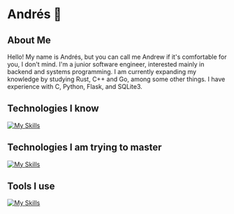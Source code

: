 # Andrés 👋
<!-- ## 🗡️ About Me -->
## About Me
Hello! My name is Andrés, but you can call me Andrew if it's comfortable for you, I don't mind. I'm a junior software engineer, interested mainly in backend and systems programming. I am currently expanding my knowledge by studying Rust, C++ and Go, among some other things. I have experience with C, Python, Flask, and SQLite3.

<!-- ## 🖥 Technologies I know -->
## Technologies I know
[![My Skills](https://skillicons.dev/icons?i=cpp,c,rust,go,sqlite,python,flask)](https://skillicons.dev)
<!-- ## 🌱 Technologies I am trying to master -->
## Technologies I am trying to master
[![My Skills](https://skillicons.dev/icons?i=rust,cpp)](https://skillicons.dev)
<!-- ## 🧰 Tools I use -->
## Tools I use
[![My Skills](https://skillicons.dev/icons?i=arch,emacs,git,github,neovim,bash,stackoverflow,discord)](https://skillicons.dev)

